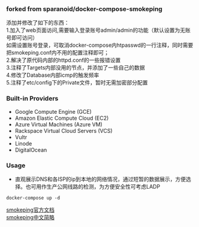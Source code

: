 ### forked from sparanoid/docker-compose-smokeping
添加并修改了如下的东西：  
1.加入了web页面访问,需要输入登录账号admin/admin的功能（默认设置为无账号即可访问）  
如需设置账号登录，可取消docker-compose内htpasswd的一行注释，同时需要把smokeping.conf内不用的配置注释即可；  
2.解决了原代码内部的httpd.conf的一些报错设置  
3.注释了Targets内部没用的节点，并添加了一些自己的数据  
4.修改了Database内部icmp的触发频率  
5.注释了etc/config下的Private文件，暂时无需加密部分配置  

### Built-in Providers
- Google Compute Engine (GCE)
- Amazon Elastic Compute Cloud (EC2)
- Azure Virtual Machines (Azure VM)
- Rackspace Virtual Cloud Servers (VCS)
- Vultr
- Linode
- DigitalOcean

### Usage
- 直观展示DNS和各ISP的ip到本地的网络情况，通过短暂的数据展示，方便选择。也可用作生产公网线路的检测，为方便安全性可考虑LADP
```shell
docker-compose up -d
```
[smokeping官方文档](https://oss.oetiker.ch/smokeping/)  
[smokeping中文简略](https://www.cnblogs.com/netonline/p/7773909.html)

